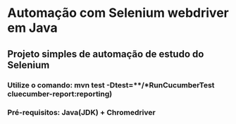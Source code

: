 # Automação com Selenium webdriver em Java

## Projeto simples de automação de estudo do Selenium


 ### Utilize o comando: mvn test -Dtest=**/*RunCucumberTest cluecumber-report:reporting)
 ### Pré-requisitos: Java(JDK) + Chromedriver